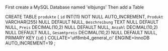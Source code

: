 First create a MySQL Database named 'elbjungs'
Then add a Table 

CREATE TABLE `produkte` (
	`id` INT(11) NOT NULL AUTO_INCREMENT,
	`Produkt` VARCHAR(255) NULL DEFAULT NULL,
	`Beschreibung` TEXT NULL DEFAULT NULL,
	`Preis` DECIMAL(10,2) NULL DEFAULT NULL,
	`Anzahl` DECIMAL(10,2) NULL DEFAULT NULL,
	`Gesamtpreis` DECIMAL(10,2) NULL DEFAULT NULL,
	PRIMARY KEY (`id`)
)
COLLATE='utf8mb4_general_ci'
ENGINE=InnoDB
AUTO_INCREMENT=19
;
